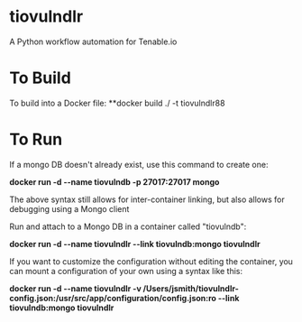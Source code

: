 # tiovulndlr
A Python workflow automation for Tenable.io


# To Build
To build into a Docker file: **docker build ./ -t tiovulndlr88

# To Run

If a mongo DB doesn't already exist, use this command to create one: 

**docker run -d --name tiovulndb -p 27017:27017 mongo**

The above syntax still allows for inter-container linking, but also allows for debugging using a Mongo client



Run and attach to a Mongo DB in a container called "tiovulndb": 

**docker run -d --name tiovulndlr --link tiovulndb:mongo tiovulndlr**


If you want to customize the configuration without editing the container, you can mount a configuration of your own using a syntax like this: 

**docker run -d --name tiovulndlr -v /Users/jsmith/tiovulndlr-config.json:/usr/src/app/configuration/config.json:ro --link tiovulndb:mongo tiovulndlr**
